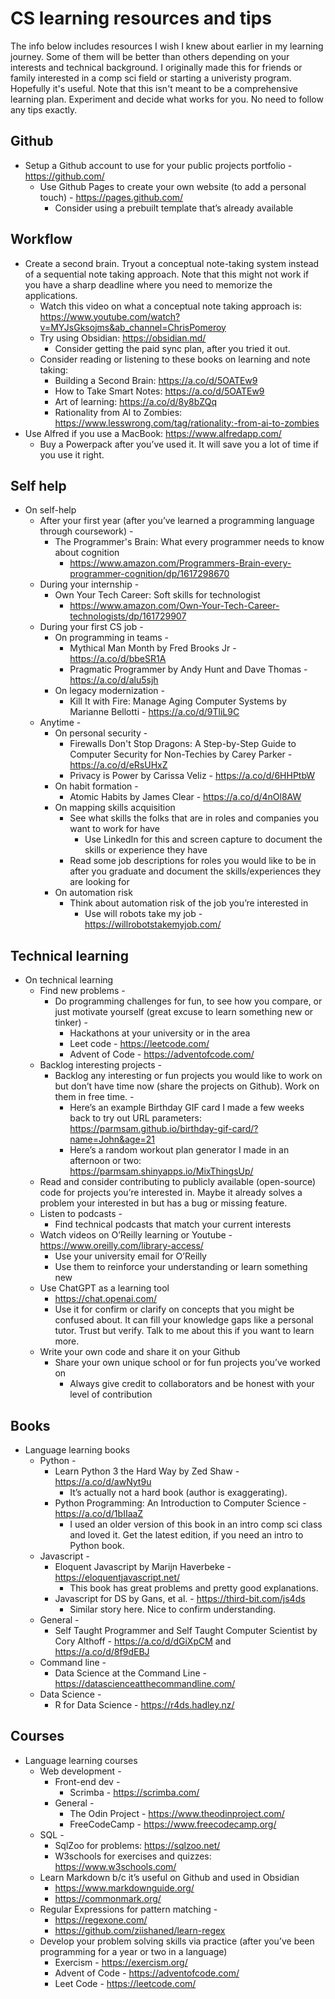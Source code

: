 # CS learning resources and tips

The info below includes resources I wish I knew about earlier in my learning journey. Some of them will be better than others depending on your interests and technical background. I originally made this for friends or family interested in a comp sci field or starting a univeristy program. Hopefully it's useful. Note that this isn't meant to be a comprehensive learning plan. Experiment and decide what works for you.  No need to follow any tips exactly. 

## Github
* Setup a Github account to use for your public projects portfolio - https://github.com/
    * Use Github Pages to create your own website (to add a personal touch) - https://pages.github.com/
        * Consider using a prebuilt template that’s already available

## Workflow
* Create a second brain. Tryout a conceptual note-taking system instead of a sequential note taking approach. Note that this might not work if you have a sharp deadline where you need to memorize the applications.
    * Watch this video on what a conceptual note taking approach is: https://www.youtube.com/watch?v=MYJsGksojms&ab_channel=ChrisPomeroy
    * Try using Obsidian: https://obsidian.md/
        * Consider getting the paid sync plan, after you tried it out.
    * Consider reading or listening to these books on learning and note taking:
        * Building a Second Brain: https://a.co/d/5OATEw9
        * How to Take Smart Notes: https://a.co/d/5OATEw9
        * Art of learning: https://a.co/d/8y8bZQq
       * Rationality from AI to Zombies: https://www.lesswrong.com/tag/rationality:-from-ai-to-zombies
* Use Alfred if you use a MacBook: https://www.alfredapp.com/
    * Buy a Powerpack after you’ve used it. It will save you a lot of time if you use it right.

## Self help
* On self-help
    * After your first year (after you’ve learned a programming language through coursework) - 
        * The Programmer's Brain: What every programmer needs to know about cognition
            * https://www.amazon.com/Programmers-Brain-every-programmer-cognition/dp/1617298670
    * During your internship -
        * Own Your Tech Career: Soft skills for technologist 
            * https://www.amazon.com/Own-Your-Tech-Career-technologists/dp/161729907
    * During your first CS job -
        * On programming in teams - 
            * Mythical Man Month by Fred Brooks Jr - https://a.co/d/bbeSR1A
            * Pragmatic Programmer by Andy Hunt and Dave Thomas - https://a.co/d/alu5sjh
        * On legacy modernization - 
            * Kill It with Fire: Manage Aging Computer Systems by Marianne Bellotti - https://a.co/d/9TliL9C
    * Anytime - 
        * On personal security - 
            *  Firewalls Don't Stop Dragons: A Step-by-Step Guide to Computer Security for Non-Techies by Carey Parker - https://a.co/d/eRsUHxZ
            * Privacy is Power by Carissa Veliz - https://a.co/d/6HHPtbW
        * On habit formation - 
            * Atomic Habits by James Clear - https://a.co/d/4nOl8AW
        * On mapping skills acquisition
            * See what skills the folks that are in roles and companies you want to work for have
                * Use LinkedIn for this and screen capture to document the skills or experience they have
            * Read some job descriptions for roles you would like to be in after you graduate and document the skills/experiences they are looking for
        * On automation risk
            * Think about automation risk of the job you’re interested in
                * Use will robots take my job - https://willrobotstakemyjob.com/

## Technical learning
* On technical learning
    * Find new problems - 
        * Do programming challenges for fun, to see how you compare, or just motivate yourself (great excuse to learn something new or tinker) - 
            * Hackathons at your university or in the area
            * Leet code - https://leetcode.com/
            * Advent of Code - https://adventofcode.com/
    * Backlog interesting projects - 
        * Backlog any interesting or fun projects you would like to work on but don’t have time now (share the projects on Github). Work on them in free time. - 
            * Here’s an example Birthday GIF card I made a few weeks back to try out URL parameters: https://parmsam.github.io/birthday-gif-card/?name=John&age=21
            * Here’s a random workout plan generator I made in an afternoon or two: https://parmsam.shinyapps.io/MixThingsUp/
    * Read and consider contributing to publicly available (open-source) code for projects you’re interested in. Maybe it already solves a problem your interested in but has a bug or missing feature.
    * Listen to podcasts -
        * Find technical podcasts that match your current interests
    * Watch videos on O’Reilly learning or Youtube  - https://www.oreilly.com/library-access/
        * Use your university email for O’Reilly
        * Use them to reinforce your understanding or learn something new
    * Use ChatGPT as a learning tool
        * https://chat.openai.com/
        * Use it for confirm or clarify on concepts that you might be confused about. It can fill your knowledge gaps like a personal tutor. Trust but verify. Talk to me about this if you want to learn more.
    * Write your own code and share it on your Github
        * Share your own unique school or for fun projects you’ve worked on
            * Always give credit to collaborators and be honest with your level of contribution

## Books
* Language learning books
    * Python -
        * Learn Python 3 the Hard Way by Zed Shaw - https://a.co/d/awNyt9u
            * It’s actually not a hard book (author is exaggerating).  
        * Python Programming: An Introduction to Computer Science - https://a.co/d/1bIIaaZ
            * I used an older version of this book in an intro comp sci class and loved it. Get the latest edition, if you need an intro to Python book. 
    * Javascript - 
        * Eloquent Javascript by Marijn Haverbeke - https://eloquentjavascript.net/
            * This book has great problems and pretty good explanations.
        * Javascript for DS by Gans, et al. - https://third-bit.com/js4ds
            * Similar story here. Nice to confirm understanding.
    * General - 
        * Self Taught Programmer and Self Taught Computer Scientist by Cory Althoff - https://a.co/d/dGiXpCM and https://a.co/d/8f9dEBJ
    * Command line - 
        * Data Science at the Command Line - https://datascienceatthecommandline.com/
    * Data Science -
        * R for Data Science - https://r4ds.hadley.nz/

## Courses
*  Language learning courses
    * Web development - 
        * Front-end dev - 
            * Scrimba - https://scrimba.com/
        * General - 
            * The Odin Project - https://www.theodinproject.com/
            * FreeCodeCamp - https://www.freecodecamp.org/
    * SQL - 
        * SqlZoo for problems: https://sqlzoo.net/
        * W3schools for exercises and quizzes: https://www.w3schools.com/
    * Learn Markdown b/c it’s useful on Github and used in Obsidian
        * https://www.markdownguide.org/
        * https://commonmark.org/
    * Regular Expressions for pattern matching - 
        * https://regexone.com/
        * https://github.com/ziishaned/learn-regex
    * Develop your problem solving skills via practice (after you’ve been programming for a year or two in a language)
        * Exercism - https://exercism.org/
        * Advent of Code - https://adventofcode.com/
        * Leet Code - https://leetcode.com/
